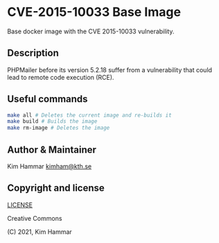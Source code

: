 # CVE-2015-10033 Base Image

Base docker image with the CVE 2015-10033 vulnerability.

## Description

PHPMailer before its version 5.2.18 suffer from a vulnerability that could lead to remote code execution (RCE).    

## Useful commands

```bash
make all # Deletes the current image and re-builds it
make build # Builds the image
make rm-image # Deletes the image   
```

## Author & Maintainer

Kim Hammar <kimham@kth.se>

## Copyright and license

[LICENSE](../../../LICENSE.md)

Creative Commons

(C) 2021, Kim Hammar